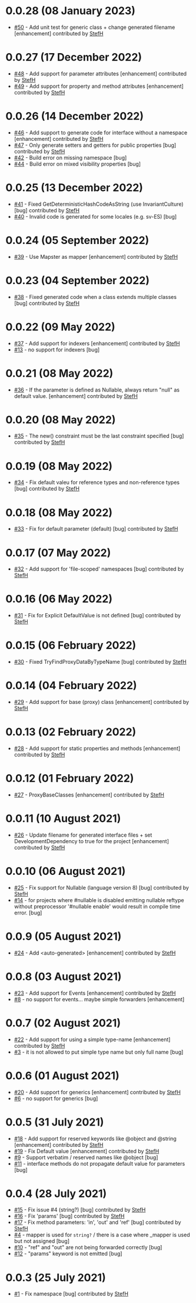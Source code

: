 # 0.0.28 (08 January 2023)
- [#50](https://github.com/StefH/ProxyInterfaceSourceGenerator/pull/50) - Add unit test for generic class + change generated filename [enhancement] contributed by [StefH](https://github.com/StefH)

# 0.0.27 (17 December 2022)
- [#48](https://github.com/StefH/ProxyInterfaceSourceGenerator/pull/48) - Add support for parameter attributes [enhancement] contributed by [StefH](https://github.com/StefH)
- [#49](https://github.com/StefH/ProxyInterfaceSourceGenerator/pull/49) - Add support for property and method attributes [enhancement] contributed by [StefH](https://github.com/StefH)

# 0.0.26 (14 December 2022)
- [#46](https://github.com/StefH/ProxyInterfaceSourceGenerator/pull/46) - Add support to generate code for interface without a namespace [enhancement] contributed by [StefH](https://github.com/StefH)
- [#47](https://github.com/StefH/ProxyInterfaceSourceGenerator/pull/47) - Only generate setters and getters for public properties [bug] contributed by [StefH](https://github.com/StefH)
- [#42](https://github.com/StefH/ProxyInterfaceSourceGenerator/issues/42) - Build error on missing namespace [bug]
- [#44](https://github.com/StefH/ProxyInterfaceSourceGenerator/issues/44) - Build error on mixed visibility properties [bug]

# 0.0.25 (13 December 2022)
- [#41](https://github.com/StefH/ProxyInterfaceSourceGenerator/pull/41) - Fixed GetDeterministicHashCodeAsString (use InvariantCulture) [bug] contributed by [StefH](https://github.com/StefH)
- [#40](https://github.com/StefH/ProxyInterfaceSourceGenerator/issues/40) - Invalid code is generated for some locales (e.g. sv-ES) [bug]

# 0.0.24 (05 September 2022)
- [#39](https://github.com/StefH/ProxyInterfaceSourceGenerator/pull/39) - Use Mapster as mapper [enhancement] contributed by [StefH](https://github.com/StefH)

# 0.0.23 (04 September 2022)
- [#38](https://github.com/StefH/ProxyInterfaceSourceGenerator/pull/38) - Fixed generated code when a class extends multiple classes [bug] contributed by [StefH](https://github.com/StefH)

# 0.0.22 (09 May 2022)
- [#37](https://github.com/StefH/ProxyInterfaceSourceGenerator/pull/37) - Add support for indexers [enhancement] contributed by [StefH](https://github.com/StefH)
- [#13](https://github.com/StefH/ProxyInterfaceSourceGenerator/issues/13) - no support for indexers [bug]

# 0.0.21 (08 May 2022)
- [#36](https://github.com/StefH/ProxyInterfaceSourceGenerator/pull/36) - If the parameter is defined as Nullable, always return &quot;null&quot; as default value. [enhancement] contributed by [StefH](https://github.com/StefH)

# 0.0.20 (08 May 2022)
- [#35](https://github.com/StefH/ProxyInterfaceSourceGenerator/pull/35) - The new() constraint must be the last constraint specified [bug] contributed by [StefH](https://github.com/StefH)

# 0.0.19 (08 May 2022)
- [#34](https://github.com/StefH/ProxyInterfaceSourceGenerator/pull/34) - Fix default valeu for reference types and non-reference types [bug] contributed by [StefH](https://github.com/StefH)

# 0.0.18 (08 May 2022)
- [#33](https://github.com/StefH/ProxyInterfaceSourceGenerator/pull/33) - Fix for default parameter (default) [bug] contributed by [StefH](https://github.com/StefH)

# 0.0.17 (07 May 2022)
- [#32](https://github.com/StefH/ProxyInterfaceSourceGenerator/pull/32) - Add support for 'file-scoped' namespaces [bug] contributed by [StefH](https://github.com/StefH)

# 0.0.16 (06 May 2022)
- [#31](https://github.com/StefH/ProxyInterfaceSourceGenerator/pull/31) - Fix for Explicit DefaultValue is not defined [bug] contributed by [StefH](https://github.com/StefH)

# 0.0.15 (06 February 2022)
- [#30](https://github.com/StefH/ProxyInterfaceSourceGenerator/pull/30) - Fixed TryFindProxyDataByTypeName [bug] contributed by [StefH](https://github.com/StefH)

# 0.0.14 (04 February 2022)
- [#29](https://github.com/StefH/ProxyInterfaceSourceGenerator/pull/29) - Add support for base (proxy) class [enhancement] contributed by [StefH](https://github.com/StefH)

# 0.0.13 (02 February 2022)
- [#28](https://github.com/StefH/ProxyInterfaceSourceGenerator/pull/28) - Add support for static properties and methods [enhancement] contributed by [StefH](https://github.com/StefH)

# 0.0.12 (01 February 2022)
- [#27](https://github.com/StefH/ProxyInterfaceSourceGenerator/pull/27) - ProxyBaseClasses [enhancement] contributed by [StefH](https://github.com/StefH)

# 0.0.11 (10 August 2021)
- [#26](https://github.com/StefH/ProxyInterfaceSourceGenerator/pull/26) - Update filename for generated interface files + set DevelopmentDependency to true for the project [enhancement] contributed by [StefH](https://github.com/StefH)

# 0.0.10 (06 August 2021)
- [#25](https://github.com/StefH/ProxyInterfaceSourceGenerator/pull/25) - Fix support for Nullable (language version 8) [bug] contributed by [StefH](https://github.com/StefH)
- [#14](https://github.com/StefH/ProxyInterfaceSourceGenerator/issues/14) - for projects where #nullable is disabled emitting nullable reftype without preprocessor '#nullable enable' would result in compile time error. [bug]

# 0.0.9 (05 August 2021)
- [#24](https://github.com/StefH/ProxyInterfaceSourceGenerator/pull/24) - Add &lt;auto-generated&gt; [enhancement] contributed by [StefH](https://github.com/StefH)

# 0.0.8 (03 August 2021)
- [#23](https://github.com/StefH/ProxyInterfaceSourceGenerator/pull/23) - Add support for Events [enhancement] contributed by [StefH](https://github.com/StefH)
- [#8](https://github.com/StefH/ProxyInterfaceSourceGenerator/issues/8) - no support for events... maybe simple forwarders [enhancement]

# 0.0.7 (02 August 2021)
- [#22](https://github.com/StefH/ProxyInterfaceSourceGenerator/pull/22) - Add support for using a simple type-name [enhancement] contributed by [StefH](https://github.com/StefH)
- [#3](https://github.com/StefH/ProxyInterfaceSourceGenerator/issues/3) - it is not allowed to put simple type name but only full name [bug]

# 0.0.6 (01 August 2021)
- [#20](https://github.com/StefH/ProxyInterfaceSourceGenerator/pull/20) - Add support for generics [enhancement] contributed by [StefH](https://github.com/StefH)
- [#6](https://github.com/StefH/ProxyInterfaceSourceGenerator/issues/6) - no support for generics [bug]

# 0.0.5 (31 July 2021)
- [#18](https://github.com/StefH/ProxyInterfaceSourceGenerator/pull/18) - Add support for reserved keywords like @object and @string [enhancement] contributed by [StefH](https://github.com/StefH)
- [#19](https://github.com/StefH/ProxyInterfaceSourceGenerator/pull/19) - Fix Default value [enhancement] contributed by [StefH](https://github.com/StefH)
- [#9](https://github.com/StefH/ProxyInterfaceSourceGenerator/issues/9) - Support verbatim / reserved names like @object [bug]
- [#11](https://github.com/StefH/ProxyInterfaceSourceGenerator/issues/11) - interface methods do not propagate default value for parameters [bug]

# 0.0.4 (28 July 2021)
- [#15](https://github.com/StefH/ProxyInterfaceSourceGenerator/pull/15) - Fix issue #4 (string?) [bug] contributed by [StefH](https://github.com/StefH)
- [#16](https://github.com/StefH/ProxyInterfaceSourceGenerator/pull/16) - Fix 'params' [bug] contributed by [StefH](https://github.com/StefH)
- [#17](https://github.com/StefH/ProxyInterfaceSourceGenerator/pull/17) - Fix method parameters: 'in', 'out' and 'ref' [bug] contributed by [StefH](https://github.com/StefH)
- [#4](https://github.com/StefH/ProxyInterfaceSourceGenerator/issues/4) - mapper is used for `string?` / there is a case where _mapper is used but not assigned [bug]
- [#10](https://github.com/StefH/ProxyInterfaceSourceGenerator/issues/10) - &quot;ref&quot; and &quot;out&quot; are not being forwarded correctly [bug]
- [#12](https://github.com/StefH/ProxyInterfaceSourceGenerator/issues/12) - &quot;params&quot; keyword is not emitted [bug]

# 0.0.3 (25 July 2021)
- [#1](https://github.com/StefH/ProxyInterfaceSourceGenerator/pull/1) - Fix namespace [bug] contributed by [StefH](https://github.com/StefH)

